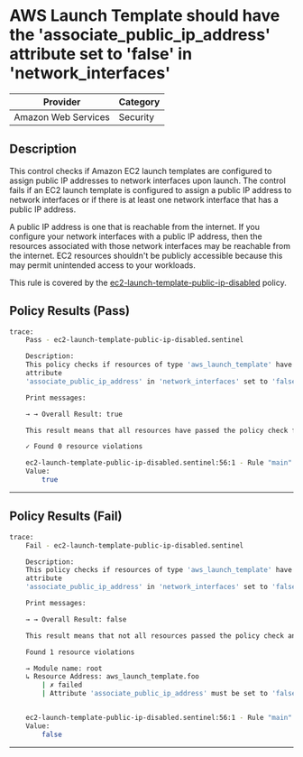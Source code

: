 # AWS Launch Template should have the 'associate_public_ip_address' attribute set to 'false' in 'network_interfaces'

| Provider            | Category  |
| ------------------- | --------  |
| Amazon Web Services |  Security |

## Description

This control checks if Amazon EC2 launch templates are configured to assign public IP addresses to network interfaces upon launch. The control fails if an EC2 launch template is configured to assign a public IP address to network interfaces or if there is at least one network interface that has a public IP address.

A public IP address is one that is reachable from the internet. If you configure your network interfaces with a public IP address, then the resources associated with those network interfaces may be reachable from the internet. EC2 resources shouldn't be publicly accessible because this may permit unintended access to your workloads.

This rule is covered by the [ec2-launch-template-public-ip-disabled](../../policies/ec2-launch-template-public-ip-disabled.sentinel) policy.

## Policy Results (Pass)

```bash
trace:
    Pass - ec2-launch-template-public-ip-disabled.sentinel

    Description:
    This policy checks if resources of type 'aws_launch_template' have the
    attribute
    'associate_public_ip_address' in 'network_interfaces' set to 'false'

    Print messages:

    → → Overall Result: true

    This result means that all resources have passed the policy check for the policy ec2-launch-template-public-ip-disabled.

    ✓ Found 0 resource violations

    ec2-launch-template-public-ip-disabled.sentinel:56:1 - Rule "main"
    Value:
        true
```

---

## Policy Results (Fail)

```bash
trace:
    Fail - ec2-launch-template-public-ip-disabled.sentinel

    Description:
    This policy checks if resources of type 'aws_launch_template' have the
    attribute
    'associate_public_ip_address' in 'network_interfaces' set to 'false'

    Print messages:

    → → Overall Result: false

    This result means that not all resources passed the policy check and the protected behavior is not allowed for the policy ec2-launch-template-public-ip-disabled.

    Found 1 resource violations

    → Module name: root
    ↳ Resource Address: aws_launch_template.foo
        | ✗ failed
        | Attribute 'associate_public_ip_address' must be set to 'false' in 'network_interfaces' for 'aws_launch_template' resources. Refer to https://docs.aws.amazon.com/securityhub/latest/userguide/ec2-controls.html#ec2-25 for more details.


    ec2-launch-template-public-ip-disabled.sentinel:56:1 - Rule "main"
    Value:
        false
```

---

